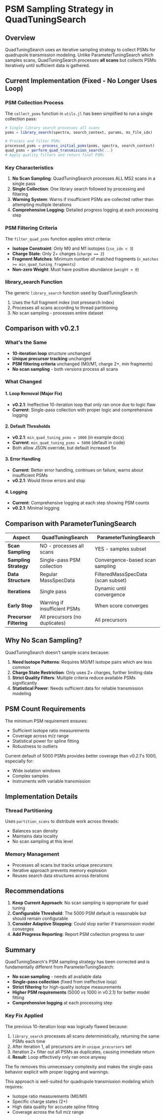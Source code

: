 # PSM Sampling Strategy in QuadTuningSearch

## Overview
QuadTuningSearch uses an iterative sampling strategy to collect PSMs for quadrupole transmission modeling. Unlike ParameterTuningSearch which samples scans, QuadTuningSearch processes **all scans** but collects PSMs iteratively until sufficient data is gathered.

## Current Implementation (Fixed - No Longer Uses Loop)

### PSM Collection Process

The `collect_psms` function in `utils.jl` has been simplified to run a single collection pass:

```julia
# Single library search processes all scans
psms = library_search(spectra, search_context, params, ms_file_idx)

# Process and filter PSMs
processed_psms = process_initial_psms(psms, spectra, search_context)
quad_psms = perform_quad_transmission_search(...)
# Apply quality filters and return final PSMs
```

### Key Characteristics

1. **No Scan Sampling**: QuadTuningSearch processes ALL MS2 scans in a single pass
2. **Single Collection**: One library search followed by processing and filtering
3. **Warning System**: Warns if insufficient PSMs are collected rather than attempting multiple iterations
4. **Comprehensive Logging**: Detailed progress logging at each processing step

### PSM Filtering Criteria

The `filter_quad_psms` function applies strict criteria:
- **Isotope Constraint**: Only M0 and M1 isotopes (`iso_idx < 3`)
- **Charge State**: Only 2+ charges (`charge == 2`)
- **Fragment Matches**: Minimum number of matched fragments (`n_matches >= min_quad_tuning_fragments`)
- **Non-zero Weight**: Must have positive abundance (`weight > 0`)

### library_search Function

The generic `library_search` function used by QuadTuningSearch:
1. Uses the full fragment index (not presearch index)
2. Processes all scans according to thread partitioning
3. No scan sampling - processes entire dataset

## Comparison with v0.2.1

### What's the Same
- **10-iteration loop** structure unchanged
- **Unique precursor tracking** unchanged
- **PSM filtering criteria** unchanged (M0/M1, charge 2+, min fragments)
- **No scan sampling** - both versions process all scans

### What Changed

#### 1. Loop Removal (Major Fix)
- **v0.2.1**: Ineffective 10-iteration loop that only ran once due to logic flaw
- **Current**: Single-pass collection with proper logic and comprehensive logging

#### 2. Default Thresholds
- **v0.2.1**: `min_quad_tuning_psms = 1000` (in example docs)
- **Current**: `min_quad_tuning_psms = 5000` (default in code)
- Both allow JSON override, but default increased 5x

#### 3. Error Handling
- **Current**: Better error handling, continues on failure, warns about insufficient PSMs
- **v0.2.1**: Would throw errors and stop

#### 4. Logging
- **Current**: Comprehensive logging at each step showing PSM counts
- **v0.2.1**: Minimal logging

## Comparison with ParameterTuningSearch

| Aspect | QuadTuningSearch | ParameterTuningSearch |
|--------|-----------------|----------------------|
| **Scan Sampling** | NO - processes all scans | YES - samples subset |
| **Sampling Strategy** | Single-pass PSM collection | Convergence-based scan sampling |
| **Data Structure** | Regular MassSpecData | FilteredMassSpecData (scan subset) |
| **Iterations** | Single pass | Dynamic until convergence |
| **Early Stop** | Warning if insufficient PSMs | When score converges |
| **Precursor Filtering** | All precursors (no duplicates) | All precursors |

## Why No Scan Sampling?

QuadTuningSearch doesn't sample scans because:

1. **Need Isotope Patterns**: Requires M0/M1 isotope pairs which are less common
2. **Charge State Restriction**: Only uses 2+ charges, further limiting data
3. **Strict Quality Filters**: Multiple criteria reduce available PSMs significantly
4. **Statistical Power**: Needs sufficient data for reliable transmission modeling

## PSM Count Requirements

The minimum PSM requirement ensures:
- Sufficient isotope ratio measurements
- Coverage across m/z range
- Statistical power for spline fitting
- Robustness to outliers

Current default of 5000 PSMs provides better coverage than v0.2.1's 1000, especially for:
- Wide isolation windows
- Complex samples
- Instruments with variable transmission

## Implementation Details

### Thread Partitioning
Uses `partition_scans` to distribute work across threads:
- Balances scan density
- Maintains data locality
- No scan sampling at this level

### Memory Management
- Processes all scans but tracks unique precursors
- Iterative approach prevents memory explosion
- Reuses search data structures across iterations

## Recommendations

1. **Keep Current Approach**: No scan sampling is appropriate for quad tuning
2. **Configurable Threshold**: The 5000 PSM default is reasonable but should remain configurable
3. **Consider Adaptive Stopping**: Could stop earlier if transmission model converges
4. **Add Progress Reporting**: Report PSM collection progress to user

## Summary

QuadTuningSearch's PSM sampling strategy has been corrected and is fundamentally different from ParameterTuningSearch:
- **No scan sampling** - needs all available data
- **Single-pass collection** (fixed from ineffective loop)
- **Strict filtering** for high-quality isotope measurements
- **Higher PSM requirements** (5000 vs 1000 in v0.2.1) for better model fitting
- **Comprehensive logging** at each processing step

### Key Fix Applied
The previous 10-iteration loop was logically flawed because:
1. `library_search` processes all scans deterministically, returning the same PSMs each time
2. After iteration 1, all precursors are in `unique_precursors` set
3. Iteration 2+ filter out all PSMs as duplicates, causing immediate return
4. **Result**: Loop effectively only ran once anyway

The fix removes this unnecessary complexity and makes the single-pass behavior explicit with proper logging and warnings.

This approach is well-suited for quadrupole transmission modeling which requires:
- Isotope ratio measurements (M0/M1)
- Specific charge states (2+) 
- High data quality for accurate spline fitting
- Coverage across the full m/z range